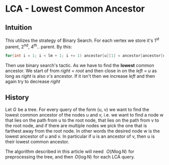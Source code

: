 # LCA - Lowest Common Ancestor
## Intuition
This utilizes the strategy of Binary Search. For each vertex we store it's 1<sup>st</sup> parent, 2<sup>nd</sup>, 4<sup>th</sup>.. parent. By this:
```cpp
for(int i = 1; i < lm + 1; i += 1) ancestor[u][1] = ancestor[ancestor[u][i - 1]][i - 1];
```
Then use binary search's tactic. As we have to find the **lowest** common ancestor. We start of from *right = root* and then close in on the *left = u* as long as *right* is also *v's* ancestor. If it isn't then we
increase *left* and then again try to decrease *right*
## History
Let $G$  be a tree. For every query of the form (u, v) we want to find the lowest common ancestor of the nodes u and v, i.e. we want to find a node w that lies on the path from u to the root node, that lies on the path from v to the root node, and if there are multiple nodes we pick the one that is farthest away from the root node. In other words the desired node w is the lowest ancestor of u and v. In particular if u is an ancestor of v, then u is their lowest common ancestor.

The algorithm described in this article will need  
$O(N \log N)$  for preprocessing the tree, and then  $O( \log N)$  for each LCA query.
